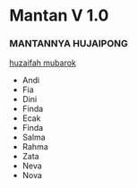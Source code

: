 # Mantan V 1.0

### **MANTANNYA HUJAIPONG**

[huzaifah mubarok](https://www.instagram.com/hudzai_mubarok/)

- Andi
- Fia
- Dini
- Finda
- Ecak
- Finda
- Salma
- Rahma
- Zata
- Neva
- Nova
